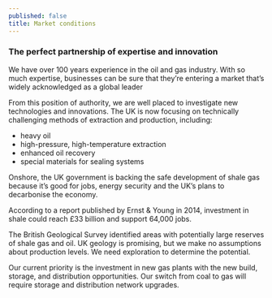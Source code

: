 ```yaml
---
published: false
title: Market conditions
---
```

### The perfect partnership of expertise and innovation

We have over 100 years experience in the oil and gas industry. With so much expertise, businesses can be sure that they’re entering a market that’s widely acknowledged as a global leader

From this position of authority, we are well placed to investigate new technologies and innovations. The UK is now focusing on technically challenging methods of extraction and production, including:
- heavy oil
- high-pressure, high-temperature extraction
- enhanced oil recovery
- special materials for sealing systems

Onshore, the UK government is backing the safe development of shale gas because it’s good for jobs, energy security and the UK’s plans to decarbonise the economy. 

According to a report published by Ernst & Young in 2014, investment in shale could reach £33 billion and support 64,000 jobs.

The British Geological Survey identified areas with potentially large reserves of shale gas and oil. UK geology is promising, but we make no assumptions about production levels. We need exploration to determine the potential.
 
Our current priority is the investment in new gas plants with the new build, storage, and distribution opportunities. Our switch from coal to gas will require storage and distribution network upgrades.
